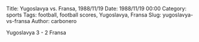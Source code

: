 Title: Yugoslavya vs. Fransa, 1988/11/19
Date: 1988/11/19 00:00
Category: sports
Tags: football, football scores, Yugoslavya, Fransa
Slug: yugoslavya-vs-fransa
Author: carbonero


Yugoslavya 3 - 2 Fransa
